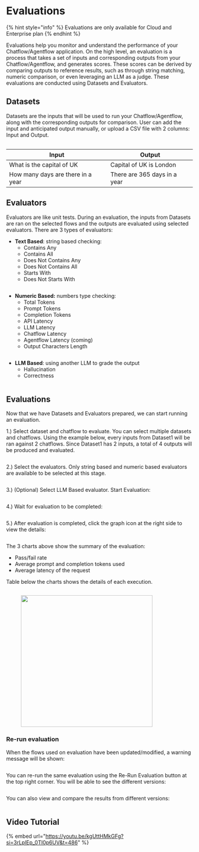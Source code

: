 # Evaluations

{% hint style="info" %}
Evaluations are only available for Cloud and Enterprise plan
{% endhint %}

Evaluations help you monitor and understand the performance of your Chatflow/Agentflow application. On the high level, an evaluation is a process that takes a set of inputs and corresponding outputs from your Chatflow/Agentflow, and generates scores. These scores can be derived by comparing outputs to reference results, such as through string matching, numeric comparison, or even leveraging an LLM as a judge. These evaluations are conducted using Datasets and Evaluators.

## Datasets

Datasets are the inputs that will be used to run your Chatflow/Agentflow, along with the corresponding outputs for comparison. User can add the input and anticipated output manually, or upload a CSV file with 2 columns: Input and Output.

<figure><img src="../.gitbook/assets/image (3) (3).png" alt=""><figcaption></figcaption></figure>

| Input                             | Output                       |
| --------------------------------- | ---------------------------- |
| What is the capital of UK         | Capital of UK is London      |
| How many days are there in a year | There are 365 days in a year |

## Evaluators

Evaluators are like unit tests. During an evaluation, the inputs from Datasets are ran on the selected flows and the outputs are evaluated using selected evaluators. There are 3 types of evaluators:

* **Text Based**: string based checking:
  * Contains Any
  * Contains All
  * Does Not Contains Any
  * Does Not Contains All
  * Starts With
  * Does Not Starts With

<figure><img src="../.gitbook/assets/image (6) (2).png" alt=""><figcaption></figcaption></figure>

* **Numeric Based:** numbers type checking:
  * Total Tokens
  * Prompt Tokens
  * Completion Tokens
  * API Latency
  * LLM Latency
  * Chatflow Latency
  * Agentflow Latency (coming)
  * Output Characters Length

<figure><img src="../.gitbook/assets/image (7) (2).png" alt=""><figcaption></figcaption></figure>

* **LLM Based**: using another LLM to grade the output
  * Hallucination
  * Correctness

<figure><img src="../.gitbook/assets/image (9) (2).png" alt=""><figcaption></figcaption></figure>

## Evaluations

Now that we have Datasets and Evaluators prepared, we can start running an evaluation.

1.) Select dataset and chatflow to evaluate. You can select multiple datasets and chatflows. Using the example below, every inputs from Dataset1 will be ran against 2 chatflows. Since Dataset1 has 2 inputs, a total of 4 outputs will be produced and evaluated.

<figure><img src="../.gitbook/assets/image (10) (2).png" alt=""><figcaption></figcaption></figure>

2.) Select the evaluators. Only string based and numeric based evaluators are available to be selected at this stage.

<figure><img src="../.gitbook/assets/image (11) (2).png" alt=""><figcaption></figcaption></figure>

3.) (Optional) Select LLM Based evaluator. Start Evaluation:

<figure><img src="../.gitbook/assets/image (12) (2).png" alt=""><figcaption></figcaption></figure>

4.) Wait for evaluation to be completed:

<figure><img src="../.gitbook/assets/image (13) (2).png" alt=""><figcaption></figcaption></figure>

5.) After evaluation is completed, click the graph icon at the right side to view the details:

<figure><img src="../.gitbook/assets/image (14) (2).png" alt=""><figcaption></figcaption></figure>

The 3 charts above show the summary of the evaluation:

* Pass/fail rate
* Average prompt and completion tokens used
* Average latency of the request

Table below the charts shows the details of each execution.

<figure><img src="../.gitbook/assets/image (15) (2).png" alt=""><figcaption></figcaption></figure>

<figure><img src="../.gitbook/assets/image (16) (2).png" alt="" width="355"><figcaption></figcaption></figure>

### Re-run evaluation

When the flows used on evaluation have been updated/modified, a warning message will be shown:

<figure><img src="../.gitbook/assets/image (17) (2).png" alt=""><figcaption></figcaption></figure>

You can re-run the same evaluation using the Re-Run Evaluation button at the top right corner. You will be able to see the different versions:

<figure><img src="../.gitbook/assets/image (18) (2).png" alt=""><figcaption></figcaption></figure>

You can also view and compare the results from different versions:

<figure><img src="../.gitbook/assets/image (19).png" alt=""><figcaption></figcaption></figure>

## Video Tutorial

{% embed url="https://youtu.be/kgUttHMkGFg?si=3rLplEp_0TI0p6UV&t=486" %}

